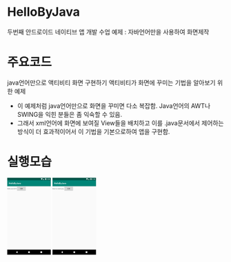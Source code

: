 # HelloByJava
두번째 안드로이드 네이티브 앱 개발 수업 예제 : 자바언어만을 사용하여 화면제작

# 주요코드
java언어만으로 액티비티 화면 구현하기
액티비티가 화면에 꾸미는 기법을 알아보기 위한 예제

- 이 예제처럼 java언어만으로 화면을 꾸미면 다소 복잡함. Java언어의 AWT나 SWING을 익힌 분들은 좀 익숙할 수 있음.
- 그래서 xml언어에 화면에 보여질 View들을 배치하고 이를 .java문서에서 제어하는 방식이 더 효과적이어서 이 기법을 기본으로하여 앱을 구현함.

# 실행모습
<div>
  <img src="device-2019-05-27-115806.png" width="20%"/>
  <img src="device-2019-05-27-121012.png" width="20%"/>
</div>  
